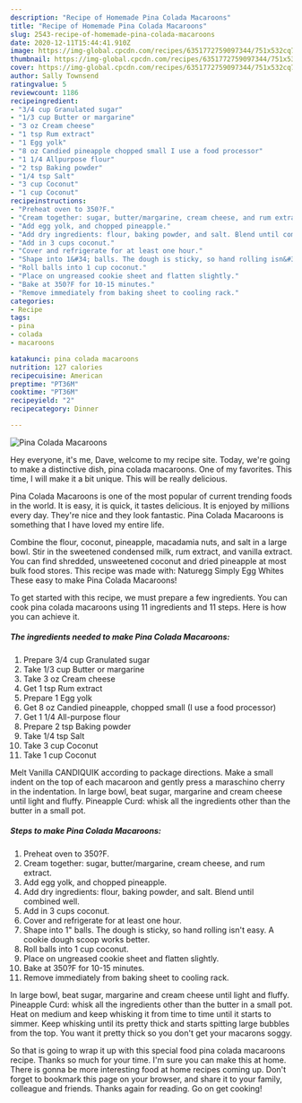 ```yaml
---
description: "Recipe of Homemade Pina Colada Macaroons"
title: "Recipe of Homemade Pina Colada Macaroons"
slug: 2543-recipe-of-homemade-pina-colada-macaroons
date: 2020-12-11T15:44:41.910Z
image: https://img-global.cpcdn.com/recipes/6351772759097344/751x532cq70/pina-colada-macaroons-recipe-main-photo.jpg
thumbnail: https://img-global.cpcdn.com/recipes/6351772759097344/751x532cq70/pina-colada-macaroons-recipe-main-photo.jpg
cover: https://img-global.cpcdn.com/recipes/6351772759097344/751x532cq70/pina-colada-macaroons-recipe-main-photo.jpg
author: Sally Townsend
ratingvalue: 5
reviewcount: 1186
recipeingredient:
- "3/4 cup Granulated sugar"
- "1/3 cup Butter or margarine"
- "3 oz Cream cheese"
- "1 tsp Rum extract"
- "1 Egg yolk"
- "8 oz Candied pineapple chopped small I use a food processor"
- "1 1/4 Allpurpose flour"
- "2 tsp Baking powder"
- "1/4 tsp Salt"
- "3 cup Coconut"
- "1 cup Coconut"
recipeinstructions:
- "Preheat oven to 350?F."
- "Cream together: sugar, butter/margarine, cream cheese, and rum extract."
- "Add egg yolk, and chopped pineapple."
- "Add dry ingredients: flour, baking powder, and salt. Blend until combined well."
- "Add in 3 cups coconut."
- "Cover and refrigerate for at least one hour."
- "Shape into 1&#34; balls. The dough is sticky, so hand rolling isn&#39;t easy. A cookie dough scoop works better."
- "Roll balls into 1 cup coconut."
- "Place on ungreased cookie sheet and flatten slightly."
- "Bake at 350?F for 10-15 minutes."
- "Remove immediately from baking sheet to cooling rack."
categories:
- Recipe
tags:
- pina
- colada
- macaroons

katakunci: pina colada macaroons 
nutrition: 127 calories
recipecuisine: American
preptime: "PT36M"
cooktime: "PT36M"
recipeyield: "2"
recipecategory: Dinner

---
```



![Pina Colada Macaroons](https://img-global.cpcdn.com/recipes/6351772759097344/751x532cq70/pina-colada-macaroons-recipe-main-photo.jpg)

Hey everyone, it's me, Dave, welcome to my recipe site. Today, we're going to make a distinctive dish, pina colada macaroons. One of my favorites. This time, I will make it a bit unique. This will be really delicious.

Pina Colada Macaroons is one of the most popular of current trending foods in the world. It is easy, it is quick, it tastes delicious. It is enjoyed by millions every day. They're nice and they look fantastic. Pina Colada Macaroons is something that I have loved my entire life.

Combine the flour, coconut, pineapple, macadamia nuts, and salt in a large bowl. Stir in the sweetened condensed milk, rum extract, and vanilla extract. You can find shredded, unsweetened coconut and dried pineapple at most bulk food stores. This recipe was made with: Naturegg Simply Egg Whites These easy to make Pina Colada Macaroons!


To get started with this recipe, we must prepare a few ingredients. You can cook pina colada macaroons using 11 ingredients and 11 steps. Here is how you can achieve it.

<!--inarticleads1-->

##### The ingredients needed to make Pina Colada Macaroons:

1. Prepare 3/4 cup Granulated sugar
1. Take 1/3 cup Butter or margarine
1. Take 3 oz Cream cheese
1. Get 1 tsp Rum extract
1. Prepare 1 Egg yolk
1. Get 8 oz Candied pineapple, chopped small (I use a food processor)
1. Get 1 1/4 All-purpose flour
1. Prepare 2 tsp Baking powder
1. Take 1/4 tsp Salt
1. Take 3 cup Coconut
1. Take 1 cup Coconut


Melt Vanilla CANDIQUIK according to package directions. Make a small indent on the top of each macaroon and gently press a maraschino cherry in the indentation. In large bowl, beat sugar, margarine and cream cheese until light and fluffy. Pineapple Curd: whisk all the ingredients other than the butter in a small pot. 

<!--inarticleads2-->

##### Steps to make Pina Colada Macaroons:

1. Preheat oven to 350?F.
1. Cream together: sugar, butter/margarine, cream cheese, and rum extract.
1. Add egg yolk, and chopped pineapple.
1. Add dry ingredients: flour, baking powder, and salt. Blend until combined well.
1. Add in 3 cups coconut.
1. Cover and refrigerate for at least one hour.
1. Shape into 1&#34; balls. The dough is sticky, so hand rolling isn&#39;t easy. A cookie dough scoop works better.
1. Roll balls into 1 cup coconut.
1. Place on ungreased cookie sheet and flatten slightly.
1. Bake at 350?F for 10-15 minutes.
1. Remove immediately from baking sheet to cooling rack.


In large bowl, beat sugar, margarine and cream cheese until light and fluffy. Pineapple Curd: whisk all the ingredients other than the butter in a small pot. Heat on medium and keep whisking it from time to time until it starts to simmer. Keep whisking until its pretty thick and starts spitting large bubbles from the top. You want it pretty thick so you don&#39;t get your macarons soggy. 

So that is going to wrap it up with this special food pina colada macaroons recipe. Thanks so much for your time. I'm sure you can make this at home. There is gonna be more interesting food at home recipes coming up. Don't forget to bookmark this page on your browser, and share it to your family, colleague and friends. Thanks again for reading. Go on get cooking!
